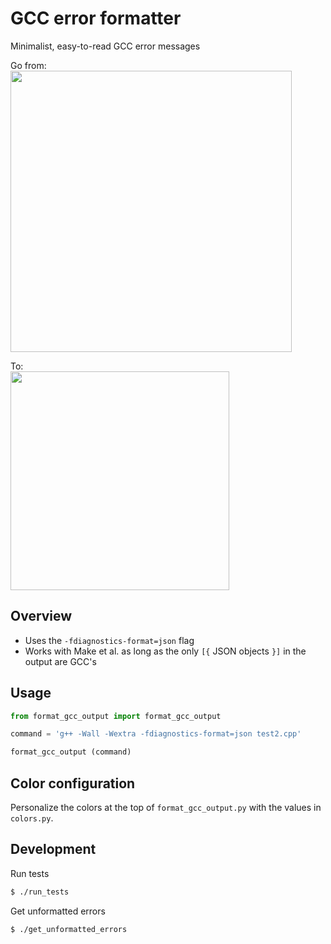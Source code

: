 
# GCC error formatter

Minimalist, easy-to-read GCC error messages<br>

Go from:<br>
<img src='standard_output.png' height='450px'>

To:<br>
<img src='formatted_output.png' height='350px'>


## Overview

- Uses the `-fdiagnostics-format=json` flag
- Works with Make et al. as long as the only `[{` JSON objects `}]` in the output are GCC's


## Usage

```python
from format_gcc_output import format_gcc_output

command = 'g++ -Wall -Wextra -fdiagnostics-format=json test2.cpp'

format_gcc_output (command)
```


## Color configuration

Personalize the colors at the top of `format_gcc_output.py` with the values in `colors.py`.<br>


## Development

Run tests
```bash
$ ./run_tests
```


Get unformatted errors
```bash
$ ./get_unformatted_errors
```

